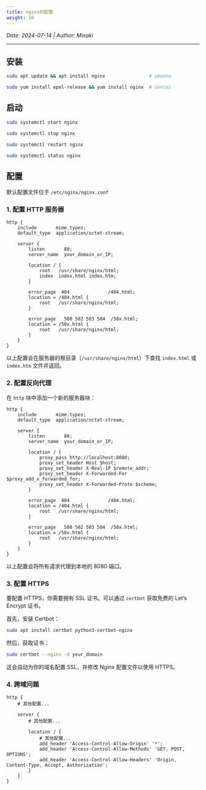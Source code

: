 ```yaml
---
title: nginx的配置
weight: 10
---
```


*Date: 2024-07-14 | Author: Misaki*

___

## 安装

~~~sh
sudo apt update && apt install nginx                # ubuntu

sudo yum install epel-release && yum install nginx  # centos
~~~

## 启动

~~~sh
sudo systemctl start nginx

sudo systemctl stop nginx

sudo systemctl restart nginx

sudo systemctl status nginx
~~~

## 配置

默认配置文件位于 `/etc/nginx/nginx.conf`

### 1. 配置 HTTP 服务器

```
http {
    include       mime.types;
    default_type  application/octet-stream;

    server {
        listen       80;
        server_name  your_domain_or_IP;

        location / {
            root   /usr/share/nginx/html;
            index  index.html index.htm;
        }

        error_page  404              /404.html;
        location = /404.html {
            root   /usr/share/nginx/html;
        }

        error_page   500 502 503 504  /50x.html;
        location = /50x.html {
            root   /usr/share/nginx/html;
        }
    }
}
```

以上配置会在服务器的根目录（`/usr/share/nginx/html`）下查找 `index.html` 或 `index.htm` 文件并返回。

### 2. 配置反向代理

在 `http` 块中添加一个新的服务器块：

```
http {
    include       mime.types;
    default_type  application/octet-stream;

    server {
        listen       80;
        server_name  your_domain_or_IP;

        location / {
            proxy_pass http://localhost:8080;
            proxy_set_header Host $host;
            proxy_set_header X-Real-IP $remote_addr;
            proxy_set_header X-Forwarded-For $proxy_add_x_forwarded_for;
            proxy_set_header X-Forwarded-Proto $scheme;
        }

        error_page  404              /404.html;
        location = /404.html {
            root   /usr/share/nginx/html;
        }

        error_page   500 502 503 504  /50x.html;
        location = /50x.html {
            root   /usr/share/nginx/html;
        }
    }
}
```

以上配置会将所有请求代理到本地的 8080 端口。

### 3. 配置 HTTPS

要配置 HTTPS，你需要拥有 SSL 证书。可以通过 `certbot` 获取免费的 Let’s Encrypt 证书。

首先，安装 Certbot：

```sh
sudo apt install certbot python3-certbot-nginx
```

然后，获取证书：

```sh
sudo certbot --nginx -d your_domain
```

这会自动为你的域名配置 SSL，并修改 Nginx 配置文件以使用 HTTPS。

### 4. 跨域问题

~~~
http {
    # 其他配置...

    server {
        # 其他配置...

        location / {
            # 其他配置...
            add_header 'Access-Control-Allow-Origin' '*';
            add_header 'Access-Control-Allow-Methods' 'GET, POST, OPTIONS';
            add_header 'Access-Control-Allow-Headers' 'Origin, Content-Type, Accept, Authorization';
        }
    }
}
~~~